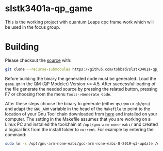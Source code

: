 # slstk3401a-qp_game
This is the working project with quantum Leaps qpc frame work which will be used in the focus group.

# Building

Please checkout the [source](https://github.com/tobbad/slstk3401a-qp_game) with:

```bash 
git clone --recurse-submodules https://github.com/tobbad/slstk3401a-qp_game.git
```

Before building the binary the generated code must be generated. Load the `game.qm` in the QM (QP Modeler) Version >= 4.5. After successful loading of the file generate the needed source by pressing the related button, pressing F7 or choosing from the menu `Tools->Generate Code`.

After these steps choose the binary to generate (either `qv/gnu` or `qk/gnu`) and adapt the `GNU_ARM` variable in the head of the `Makefile` to point to the location of your Gnu Tool chain downloaded from [here](https://developer.arm.com/tools-and-software/open-source-software/developer-tools/gnu-toolchain/gnu-rm/downloads) and installed on your computer. The setting in the Makefile assumes that you are working on a Linux PC and installed the toolchain at `/opt/gnu-arm-none-eabi/` and created a logical link from the install folder to `current`. For example by entering the command:

```bash
sudo ln -s /opt/gnu-arm-none-eabi/gcc-arm-none-eabi-8-2019-q3-update /opt/gnu-arm-none-eabi/current
```
  
